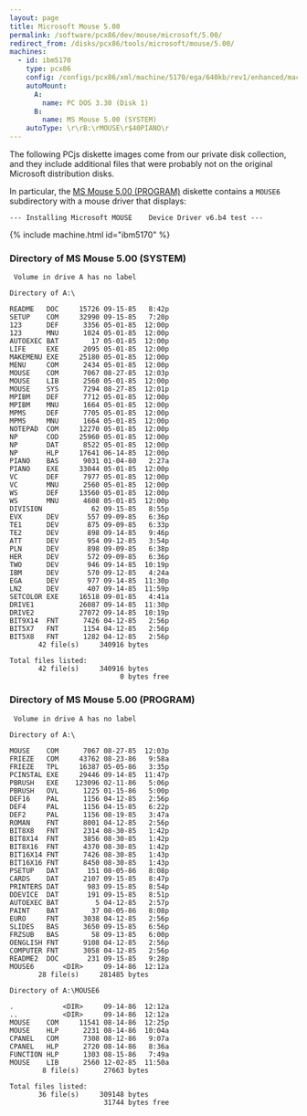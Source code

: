 ```yaml
---
layout: page
title: Microsoft Mouse 5.00
permalink: /software/pcx86/dev/mouse/microsoft/5.00/
redirect_from: /disks/pcx86/tools/microsoft/mouse/5.00/
machines:
  - id: ibm5170
    type: pcx86
    config: /configs/pcx86/xml/machine/5170/ega/640kb/rev1/enhanced/machine.xml
    autoMount:
      A:
        name: PC DOS 3.30 (Disk 1)
      B:
        name: MS Mouse 5.00 (SYSTEM)
    autoType: \r\rB:\rMOUSE\r$40PIANO\r
---
```


The following PCjs diskette images come from our private disk collection, and they include additional files
that were probably not on the original Microsoft distribution disks.

In particular, the [MS Mouse 5.00 (PROGRAM)](#directory-of-ms-mouse-500-program) diskette contains a `MOUSE6`
subdirectory with a mouse driver that displays:

	--- Installing Microsoft MOUSE    Device Driver v6.b4 test ---

{% include machine.html id="ibm5170" %}

### Directory of MS Mouse 5.00 (SYSTEM)

	 Volume in drive A has no label

	Directory of A:\

	README   DOC     15726 09-15-85   8:42p
	SETUP    COM     32990 09-15-85   7:20p
	123      DEF      3356 05-01-85  12:00p
	123      MNU      1024 05-01-85  12:00p
	AUTOEXEC BAT        17 05-01-85  12:00p
	LIFE     EXE      2095 05-01-85  12:00p
	MAKEMENU EXE     25180 05-01-85  12:00p
	MENU     COM      2434 05-01-85  12:00p
	MOUSE    COM      7067 08-27-85  12:03p
	MOUSE    LIB      2560 05-01-85  12:00p
	MOUSE    SYS      7294 08-27-85  12:01p
	MPIBM    DEF      7712 05-01-85  12:00p
	MPIBM    MNU      1664 05-01-85  12:00p
	MPMS     DEF      7705 05-01-85  12:00p
	MPMS     MNU      1664 05-01-85  12:00p
	NOTEPAD  COM     12270 05-01-85  12:00p
	NP       COD     25960 05-01-85  12:00p
	NP       DAT      8522 05-01-85  12:00p
	NP       HLP     17641 06-14-85  12:00p
	PIANO    BAS      9031 01-04-80   2:27a
	PIANO    EXE     33044 05-01-85  12:00p
	VC       DEF      7977 05-01-85  12:00p
	VC       MNU      2560 05-01-85  12:00p
	WS       DEF     13560 05-01-85  12:00p
	WS       MNU      4608 05-01-85  12:00p
	DIVISION            62 09-15-85   8:55p
	EVX      DEV       557 09-09-85   6:36p
	TE1      DEV       875 09-09-85   6:33p
	TE2      DEV       898 09-14-85   9:46p
	ATT      DEV       954 09-12-85   3:54p
	PLN      DEV       898 09-09-85   6:38p
	HER      DEV       572 09-09-85   6:36p
	TWO      DEV       946 09-14-85  10:19p
	IBM      DEV       570 09-12-85   4:24a
	EGA      DEV       977 09-14-85  11:30p
	LN2      DEV       407 09-14-85  11:59p
	SETCOLOR EXE     16518 09-01-85   4:41a
	DRIVE1           26087 09-14-85  11:30p
	DRIVE2           27072 09-14-85  10:19p
	BIT9X14  FNT      7426 04-12-85   2:56p
	BIT5X7   FNT      1154 04-12-85   2:56p
	BIT5X8   FNT      1282 04-12-85   2:56p
	       42 file(s)     340916 bytes

	Total files listed:
	       42 file(s)     340916 bytes
	                           0 bytes free

### Directory of MS Mouse 5.00 (PROGRAM)

	 Volume in drive A has no label

	Directory of A:\

	MOUSE    COM      7067 08-27-85  12:03p
	FRIEZE   COM     43762 08-23-86   9:58a
	FRIEZE   TPL     16387 05-05-86   3:35p
	PCINSTAL EXE     29446 09-14-85  11:47p
	PBRUSH   EXE    123096 02-11-86   5:06p
	PBRUSH   OVL      1225 01-15-86   5:00p
	DEF16    PAL      1156 04-12-85   2:56p
	DEF4     PAL      1156 04-15-85   6:22p
	DEF2     PAL      1156 08-19-85   3:47a
	ROMAN    FNT      8001 04-12-85   2:56p
	BIT8X8   FNT      2314 08-30-85   1:42p
	BIT8X14  FNT      3856 08-30-85   1:42p
	BIT8X16  FNT      4370 08-30-85   1:42p
	BIT16X14 FNT      7426 08-30-85   1:43p
	BIT16X16 FNT      8450 08-30-85   1:43p
	PSETUP   DAT       151 08-05-86   8:08p
	CARDS    DAT      2107 09-15-85   8:47p
	PRINTERS DAT       983 09-15-85   8:54p
	DDEVICE  DAT       191 09-15-85   8:51p
	AUTOEXEC BAT         5 04-12-85   2:57p
	PAINT    BAT        37 08-05-86   8:08p
	EURO     FNT      3038 04-12-85   2:56p
	SLIDES   BAS      3650 09-15-85   6:56p
	FRZSUB   BAS        58 09-13-85   6:00p
	OENGLISH FNT      9108 04-12-85   2:56p
	COMPUTER FNT      3058 04-12-85   2:56p
	README2  DOC       231 09-15-85   9:28p
	MOUSE6       <DIR>     09-14-86  12:12a
	       28 file(s)     281485 bytes

	Directory of A:\MOUSE6

	.            <DIR>     09-14-86  12:12a
	..           <DIR>     09-14-86  12:12a
	MOUSE    COM     11541 08-14-86  12:25p
	MOUSE    HLP      2231 08-14-86  10:04a
	CPANEL   COM      7308 08-12-86   9:07a
	CPANEL   HLP      2720 08-14-86   8:36a
	FUNCTION HLP      1303 08-15-86   7:49a
	MOUSE    LIB      2560 12-02-85  11:50a
	        8 file(s)      27663 bytes

	Total files listed:
	       36 file(s)     309148 bytes
	                       31744 bytes free
